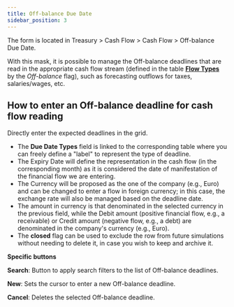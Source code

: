 ```yaml
---
title: Off-balance Due Date
sidebar_position: 3
---
```


The form is located in Treasury > Cash Flow > Cash Flow > Off-balance Due Date.

With this mask, it is possible to manage the Off-balance deadlines that are read in the appropriate cash flow stream (defined in the table [**Flow Types**](/docs/configurations/tables/treasury/cash-flow-module-tables/flux-types) by the *Off-balance* flag), such as forecasting outflows for taxes, salaries/wages, etc.

## How to enter an Off-balance deadline for cash flow reading

Directly enter the expected deadlines in the grid.

- The **Due Date Types** field is linked to the corresponding table where you can freely define a "label" to represent the type of deadline.
- The Expiry Date will define the representation in the cash flow (in the corresponding month) as it is considered the date of manifestation of the financial flow we are entering.
- The Currency will be proposed as the one of the company (e.g., Euro) and can be changed to enter a flow in foreign currency; in this case, the exchange rate will also be managed based on the deadline date.
- The amount in currency is that denominated in the selected currency in the previous field, while the Debit amount (positive financial flow, e.g., a receivable) or Credit amount (negative flow, e.g., a debt) are denominated in the company's currency (e.g., Euro).
- The **closed** flag can be used to exclude the row from future simulations without needing to delete it, in case you wish to keep and archive it.

**Specific buttons**

**Search**: Button to apply search filters to the list of Off-balance deadlines.

**New**: Sets the cursor to enter a new Off-balance deadline.

**Cancel**: Deletes the selected Off-balance deadline.